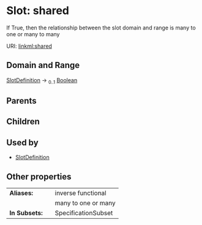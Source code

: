 
# Slot: shared


If True, then the relationship between the slot domain and range is many to one or many to many

URI: [linkml:shared](https://w3id.org/linkml/shared)


## Domain and Range

[SlotDefinition](SlotDefinition.md) &#8594;  <sub>0..1</sub> [Boolean](types/Boolean.md)

## Parents


## Children


## Used by

 * [SlotDefinition](SlotDefinition.md)

## Other properties

|  |  |  |
| --- | --- | --- |
| **Aliases:** | | inverse functional |
|  | | many to one or many |
| **In Subsets:** | | SpecificationSubset |

